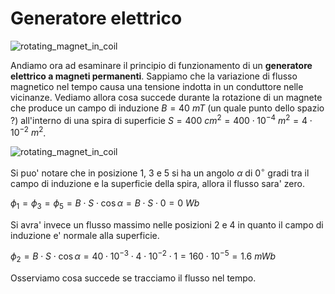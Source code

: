 # Generatore elettrico 

![rotating_magnet_in_coil](https://user-images.githubusercontent.com/7195133/227459819-41008926-33df-43cf-ae15-b2b0fe861c46.gif)  

Andiamo ora ad esaminare il principio di funzionamento di un **generatore elettrico a magneti permanenti**. Sappiamo che la variazione di flusso magnetico nel tempo causa una tensione indotta in un conduttore nelle vicinanze. Vediamo allora cosa succede durante la rotazione di un magnete che produce un campo di induzione $B = 40\ mT$ (un quale punto dello spazio ?) all'interno di una spira di superficie $S = 400\ cm^2 = 400 \cdot 10^{-4}\ m^2 = 4 \cdot 10^{-2}\ m^2$.  

![rotating_magnet_in_coil](https://user-images.githubusercontent.com/7195133/227708033-bdb64975-6332-4099-8eb0-69aaeed93c4e.jpg)  

Si puo' notare che in posizione 1, 3 e 5 si ha un angolo $\alpha$ di $0^{\circ}$ gradi tra il campo di induzione e la superficie della spira, allora il flusso sara' zero.  

$\phi_1 = \phi_3 = \phi_5 = B \cdot S \cdot \cos \alpha = B \cdot S \cdot 0 = 0\ Wb$  

Si avra' invece un flusso massimo nelle posizioni 2 e 4 in quanto il campo di induzione e' normale alla superficie.  

$\phi_2 = B \cdot S \cdot \cos \alpha = 40 \cdot 10^{-3} \cdot 4 \cdot 10^{-2} \cdot 1 = 160 \cdot 10^{-5} = 1.6\ mWb$  

Osserviamo cosa succede se tracciamo il flusso nel tempo.  